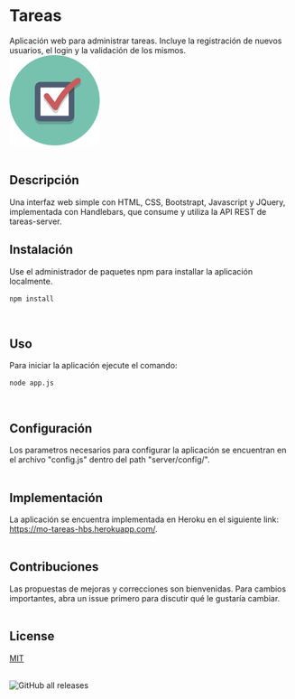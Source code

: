 # Tareas
Aplicación web para administrar tareas. Incluye la registración de nuevos usuarios, el login y la validación de los mismos.  
<img src="https://github.com/MartinOber16/tareas-hbs/blob/master/src/public/assets/brand/tareas-icono.png" width="160" height="160">  
<br />
## Descripción
Una interfaz web simple con HTML, CSS, Bootstrapt, Javascript y JQuery, implementada con Handlebars, que consume y utiliza la API REST de tareas-server.
<br />  

## Instalación
Use el administrador de paquetes npm para installar la aplicación localmente.

```
npm install
```  
<br />  

## Uso
Para iniciar la aplicación ejecute el comando:

```
node app.js
```  
<br />  

## Configuración
Los parametros necesarios para configurar la aplicación se encuentran en el archivo "config.js" dentro del path "server/config/".  
<br />  

## Implementación
La aplicación se encuentra implementada en Heroku en el siguiente link: https://mo-tareas-hbs.herokuapp.com/.  
<br />  

## Contribuciones
Las propuestas de mejoras y correcciones son bienvenidas. Para cambios importantes, abra un issue primero para discutir qué le gustaría cambiar.  
<br />  

## License
[MIT](https://choosealicense.com/licenses/mit/)  
<br />  

![GitHub all releases](https://img.shields.io/github/downloads/MartinOber16/tareas-server/total)  
